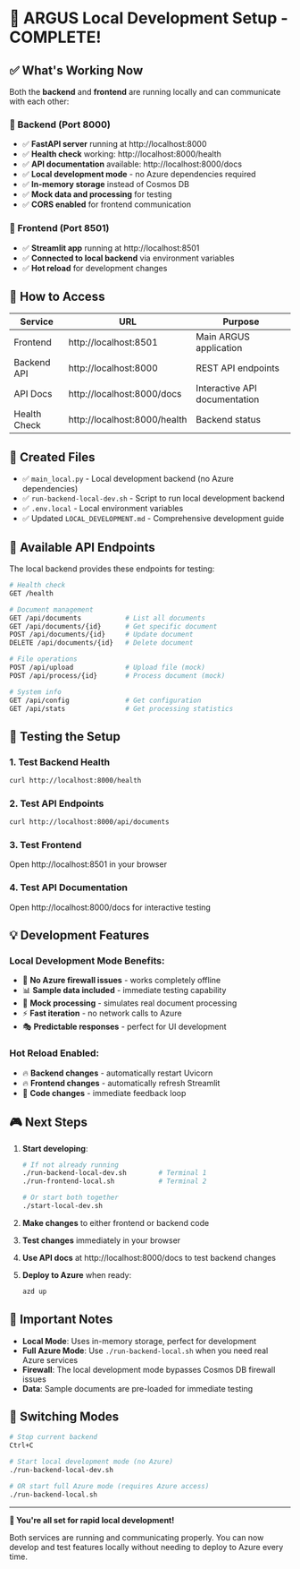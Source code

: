 # 🎉 ARGUS Local Development Setup - COMPLETE! 

## ✅ What's Working Now

Both the **backend** and **frontend** are running locally and can communicate with each other:

### 🔧 Backend (Port 8000)
- ✅ **FastAPI server** running at http://localhost:8000
- ✅ **Health check** working: http://localhost:8000/health
- ✅ **API documentation** available: http://localhost:8000/docs
- ✅ **Local development mode** - no Azure dependencies required
- ✅ **In-memory storage** instead of Cosmos DB
- ✅ **Mock data and processing** for testing
- ✅ **CORS enabled** for frontend communication

### 🎨 Frontend (Port 8501)
- ✅ **Streamlit app** running at http://localhost:8501
- ✅ **Connected to local backend** via environment variables
- ✅ **Hot reload** for development changes

## 🚀 How to Access

| Service | URL | Purpose |
|---------|-----|---------|
| Frontend | http://localhost:8501 | Main ARGUS application |
| Backend API | http://localhost:8000 | REST API endpoints |
| API Docs | http://localhost:8000/docs | Interactive API documentation |
| Health Check | http://localhost:8000/health | Backend status |

## 📁 Created Files

- ✅ `main_local.py` - Local development backend (no Azure dependencies)
- ✅ `run-backend-local-dev.sh` - Script to run local development backend
- ✅ `.env.local` - Local environment variables
- ✅ Updated `LOCAL_DEVELOPMENT.md` - Comprehensive development guide

## 🎯 Available API Endpoints

The local backend provides these endpoints for testing:

```bash
# Health check
GET /health

# Document management
GET /api/documents           # List all documents
GET /api/documents/{id}      # Get specific document
POST /api/documents/{id}     # Update document
DELETE /api/documents/{id}   # Delete document

# File operations
POST /api/upload             # Upload file (mock)
POST /api/process/{id}       # Process document (mock)

# System info
GET /api/config              # Get configuration
GET /api/stats               # Get processing statistics
```

## 🧪 Testing the Setup

### 1. Test Backend Health
```bash
curl http://localhost:8000/health
```

### 2. Test API Endpoints
```bash
curl http://localhost:8000/api/documents
```

### 3. Test Frontend
Open http://localhost:8501 in your browser

### 4. Test API Documentation
Open http://localhost:8000/docs for interactive testing

## 💡 Development Features

### Local Development Mode Benefits:
- 🚫 **No Azure firewall issues** - works completely offline
- 📊 **Sample data included** - immediate testing capability
- 🔄 **Mock processing** - simulates real document processing
- ⚡ **Fast iteration** - no network calls to Azure
- 🎭 **Predictable responses** - perfect for UI development

### Hot Reload Enabled:
- 🔥 **Backend changes** - automatically restart Uvicorn
- 🔥 **Frontend changes** - automatically refresh Streamlit
- 🔄 **Code changes** - immediate feedback loop

## 🎮 Next Steps

1. **Start developing**:
   ```bash
   # If not already running
   ./run-backend-local-dev.sh        # Terminal 1
   ./run-frontend-local.sh           # Terminal 2
   
   # Or start both together
   ./start-local-dev.sh
   ```

2. **Make changes** to either frontend or backend code

3. **Test changes** immediately in your browser

4. **Use API docs** at http://localhost:8000/docs to test backend changes

5. **Deploy to Azure** when ready:
   ```bash
   azd up
   ```

## 🚨 Important Notes

- **Local Mode**: Uses in-memory storage, perfect for development
- **Full Azure Mode**: Use `./run-backend-local.sh` when you need real Azure services
- **Firewall**: The local development mode bypasses Cosmos DB firewall issues
- **Data**: Sample documents are pre-loaded for immediate testing

## 🔄 Switching Modes

```bash
# Stop current backend
Ctrl+C

# Start local development mode (no Azure)
./run-backend-local-dev.sh

# OR start full Azure mode (requires Azure access)
./run-backend-local.sh
```

---

**🎉 You're all set for rapid local development!** 

Both services are running and communicating properly. You can now develop and test features locally without needing to deploy to Azure every time.

